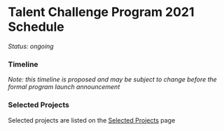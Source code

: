 # Talent Challenge Program 2021 Schedule

_Status: ongoing_

### Timeline
_Note: this timeline is proposed and may be subject to change before the formal program launch announcement_



### Selected Projects

Selected projects are listed on the [Selected Projects](selected-projects.md) page
